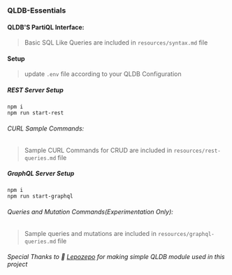 ### QLDB-Essentials

#### QLDB'S PartiQL Interface:
>Basic SQL Like Queries are included in ```resources/syntax.md``` file

#### Setup
>update ```.env``` file according to your QLDB Configuration
##### REST Server Setup
```
npm i
npm run start-rest
```
###### CURL Sample Commands:
>Sample CURL Commands for CRUD are included in ```resources/rest-queries.md``` file

##### GraphQL Server Setup
```
npm i
npm run start-graphql
```
###### Queries and Mutation Commands(Experimentation Only):
>Sample queries and mutations are included in ```resources/graphql-queries.md``` file


###### Special Thanks to :wave: [Lepozepo](https://github.com/Lepozepo) for making simple QLDB module used in this project


